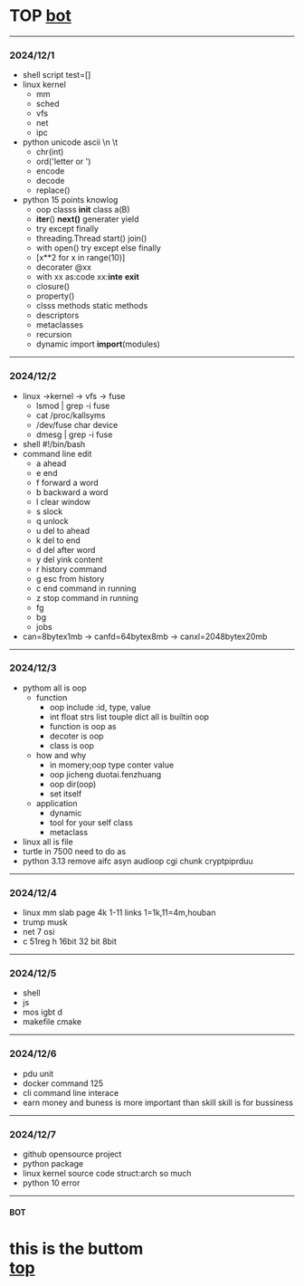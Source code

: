 # TOP [bot](#bot)
---
### 2024/12/1
- shell script test=[]
- linux kernel
	- mm
    - sched
    - vfs
    - net
    - ipc
- python unicode ascii \n \t  
	- chr(int)
    - ord('letter or ')
    - encode
    - decode
    - replace()
- python 15 points knowlog
	- oop classs __init__ class a(B)
    - __iter__() __next()__ generater yield
    - try except finally
    - threading.Thread  start() join()
    - with open() try except else finally
    - [x**2 for x in range(10)]
    - decorater @xx
    - with xx as:code xx:__inte__ __exit__
    - closure() 
    - property()
    - clsss methods static methods
    - descriptors
    - metaclasses
    - recursion
    - dynamic import __import__(modules)
---
### 2024/12/2
- linux ->kernel  -> vfs -> fuse
	- lsmod | grep -i fuse
    - cat /proc/kallsyms
    - /dev/fuse char device
    - dmesg | grep -i fuse
- shell #!/bin/bash
- command line edit
	- a ahead
    - e end
    - f forward a word
    - b backward a word
    - l  clear window
    - s slock
    - q unlock
    - u del to ahead
    - k del to end
    - d del after word
    - y del yink content
    - r history command
    - g esc from history 
    - c end command in running
    - z stop command in running
    - fg
    - bg
    - jobs
- can=8bytex1mb -> canfd=64bytex8mb -> canxl=2048bytex20mb
---
### 2024/12/3
- pythom all is oop
	- function
    	- oop include :id, type, value
        - int float strs list touple dict all is builtin oop
        - function is oop as 
        - decoter is oop
        - class is oop
    - how and why
    	- in momery;oop type conter value
        - oop jicheng duotai.fenzhuang
        - oop dir(oop)
        - set itself
    - application
    	- dynamic 
        - tool for your self class
        - metaclass 
- linux all is file
- turtle in 7500 need to do as
- python 3.13 remove aifc asyn audioop cgi chunk cryptpiprduu
---
### 2024/12/4
- linux mm slab page 4k 1-11 links 1=1k,11=4m,houban
- trump musk
- net 7 osi
- c 51reg h 16bit 32 bit 8bit
---
### 2024/12/5
- shell
- js
- mos igbt d
- makefile cmake
---
### 2024/12/6
- pdu   unit
- docker command 125
- cli command line interace
- earn money and buness is more important than skill skill is for bussiness
---
### 2024/12/7
- github opensource project
- python package
- linux kernel source code struct:arch so much
- python 10 error 
---
#### BOT    
this is the buttom   
[top](#top)
===========
